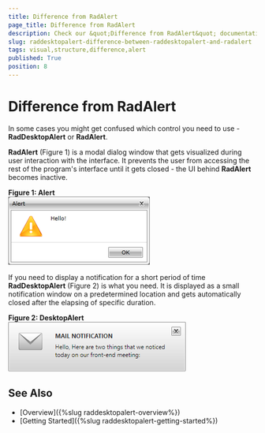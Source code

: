 ```yaml
---
title: Difference from RadAlert
page_title: Difference from RadAlert
description: Check our &quot;Difference from RadAlert&quot; documentation article for the RadDesktopAlert {{ site.framework_name }} control.
slug: raddesktopalert-difference-between-raddesktopalert-and-radalert
tags: visual,structure,difference,alert
published: True
position: 8
---
```


# Difference from RadAlert

In some cases you might get confused which control you need to use - __RadDesktopAlert__ or __RadAlert__. 

__RadAlert__ (Figure 1) is a modal dialog window that gets visualized during user interaction with the interface. It prevents the user from accessing the rest of the program's interface until it gets closed - the UI behind __RadAlert__ becomes inactive. 

__Figure 1: Alert__  
![Rad Desktop Alert Differences from RadAlert 01](images/RadDesktopAlert_Difference_Between_RadDesktopAler_and_RadAlert_02.png)

If you need to display a notification for a short period of time __RadDesktopAlert__ (Figure 2) is what you need. It is displayed as a small notification window on a predetermined location and gets automatically closed after the elapsing of specific duration.

__Figure 2: DesktopAlert__  
![Rad Desktop Alert Differences from RadAlert 01](images/RadDesktopAlert_Difference_Between_RadDesktopAler_and_RadAlert_01.png)

## See Also  
 * [Overview]({%slug raddesktopalert-overview%})
 * [Getting Started]({%slug raddesktopalert-getting-started%})
